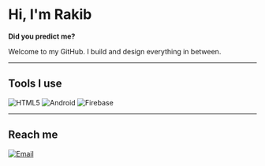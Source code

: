 # Hi, I'm Rakib

**Did you predict me?**

Welcome to my GitHub. I build and design everything in between.

---

## Tools I use

![HTML5](https://img.shields.io/badge/HTML5-E34F26?style=flat&logo=html5&logoColor=white)
![Android](https://img.shields.io/badge/Android-3DDC84?style=flat&logo=android&logoColor=white)
![Firebase](https://img.shields.io/badge/Firebase-FFCA28?style=flat&logo=firebase&logoColor=black)

---

## Reach me

[![Email](https://img.shields.io/badge/Email-a@l--0.top-blue?style=flat&logo=gmail&logoColor=white)](mailto:a@l-0.top)
